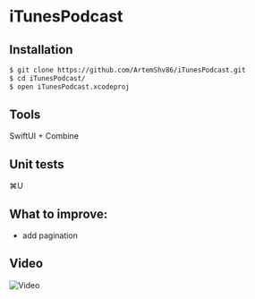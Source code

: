 # iTunesPodcast


## Installation
```bash
$ git clone https://github.com/ArtemShv86/iTunesPodcast.git
$ cd iTunesPodcast/
$ open iTunesPodcast.xcodeproj 
```

## Tools
SwiftUI + Combine

## Unit tests
⌘U

## What to improve:
- add pagination

## Video
![Video](https://user-images.githubusercontent.com/25210516/175907026-d8c7597d-4d0d-407f-9184-a6dc27ef78fa.gif)
